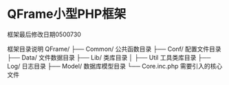 # QFrame小型PHP框架
框架最后修改日期0500730

框架目录说明
QFrame/
  ├── Common/ 公共函数目录
  ├── Conf/ 配置文件目录
  ├── Data/ 文件数据目录
  ├── Lib/ 类库目录
  │   ├── Util 工具类库目录
  ├── Log/ 日志目录
  ├── Model/ 数据库模型目录
  └── Core.inc.php 需要引入的核心文件